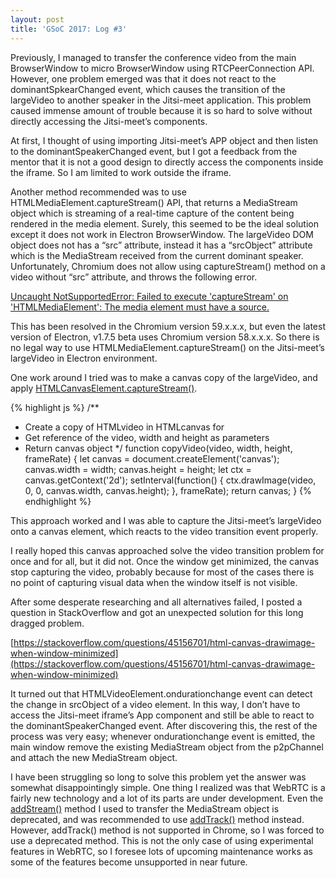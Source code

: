 ```yaml
---
layout: post
title: 'GSoC 2017: Log #3'
---
```


Previously, I managed to transfer the conference video from the main BrowserWindow to micro BrowserWindow using RTCPeerConnection API. However, one problem emerged was that it does not react to the dominantSpkearChanged event, which causes the transition of the largeVideo to another speaker in the Jitsi-meet application. This problem caused immense amount of trouble because it is so hard to solve without directly accessing the Jitsi-meet’s components.

At first, I thought of using importing Jitsi-meet’s APP object and then listen to the dominantSpeakerChanged event, but I got a feedback from the mentor that it is not a good design to directly access the components inside the iframe. So I am limited to work outside the iframe.

Another method recommended was to use HTMLMediaElement.captureStream() API, that returns a MediaStream object which is streaming of a real-time capture of the content being rendered in the media element. Surely, this seemed to be the ideal solution except it does not work in Electron BrowserWindow. The largeVideo DOM object does not has a “src” attribute, instead it has a “srcObject” attribute which is the MediaStream received from the current dominant speaker. Unfortunately, Chromium does not allow using captureStream() method on a video without “src” attribute, and throws the following error.

[Uncaught NotSupportedError: Failed to execute 'captureStream' on 'HTMLMediaElement': The media element must have a source.](https://chromium.googlesource.com/chromium/src/+blame/5e1a7b0dd27f9eaed596106ee2726cab03df07c9/third_party/WebKit/Source/modules/mediacapturefromelement/HTMLMediaElementCapture.cpp#24)

This has been resolved in the Chromium version 59.x.x.x, but even the latest version of Electron, v1.7.5 beta uses Chromium version 58.x.x.x. So there is no legal way to use HTMLMediaElement.captureStream() on the Jitsi-meet’s largeVideo in Electron environment.

One work around I tried was to make a canvas copy of the largeVideo, and apply [HTMLCanvasElement.captureStream()](https://developer.mozilla.org/en-US/docs/Web/API/HTMLCanvasElement/captureStream).

{% highlight js %}
/**
 * Create a copy of HTMLvideo in HTMLcanvas for
 * Get reference of the video, width and height as parameters
 * Return canvas object
 */
function copyVideo(video, width, height, frameRate) {
  let canvas = document.createElement('canvas');
    canvas.width = width;
    canvas.height = height;
    let ctx = canvas.getContext('2d');
    setInterval(function() {
      ctx.drawImage(video, 0, 0, canvas.width, canvas.height);
    }, frameRate);
    return canvas;
}
{% endhighlight %}

This approach worked and I was able to capture the Jitsi-meet’s largeVideo onto a canvas element, which reacts to the video transition event properly.

I really hoped this canvas approached solve the video transition problem for once and for all, but it did not. Once the window get minimized, the canvas stop capturing the video, probably because for most of the cases there is no point of capturing visual data when the window itself is not visible.

After some desperate researching and all alternatives failed, I posted a question in StackOverflow and got an unexpected solution for this long dragged problem.

[https://stackoverflow.com/questions/45156701/html-canvas-drawimage-when-window-minimized](https://stackoverflow.com/questions/45156701/html-canvas-drawimage-when-window-minimized)

It turned out that HTMLVideoElement.ondurationchange event can detect the change in srcObject of a video element. In this way, I don’t have to access the Jitsi-meet iframe’s App component and still be able to react to the dominantSpeakerChanged event. After discovering this, the rest of the process was very easy; whenever ondurationchange event is emitted, the main window remove the existing MediaStream object from the p2pChannel and attach the new MediaStream object.

I have been struggling so long to solve this problem yet the answer was somewhat disappointingly simple. One thing I realized was that WebRTC is a fairly new technology and a lot of its parts are under development. Even the [addStream()](https://developer.mozilla.org/en-US/docs/Web/API/RTCPeerConnection/addStream) method I used to transfer the MediaStream object is deprecated, and was recommended to use [addTrack()](https://developer.mozilla.org/en-US/docs/Web/API/RTCPeerConnection/addTrack) method instead. However, addTrack() method is not supported in Chrome, so I was forced to use a deprecated method. This is not the only case of using experimental features in WebRTC, so I foresee lots of upcoming maintenance works as some of the features become unsupported in near future.


